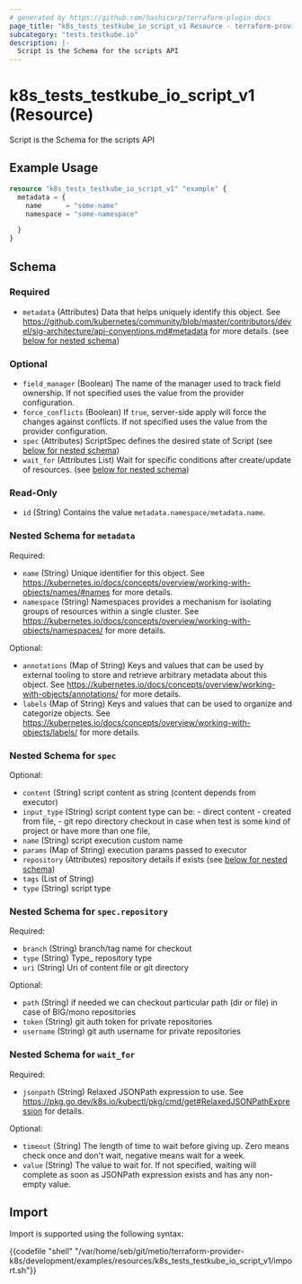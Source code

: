 ```yaml
---
# generated by https://github.com/hashicorp/terraform-plugin-docs
page_title: "k8s_tests_testkube_io_script_v1 Resource - terraform-provider-k8s"
subcategory: "tests.testkube.io"
description: |-
  Script is the Schema for the scripts API
---
```


# k8s_tests_testkube_io_script_v1 (Resource)

Script is the Schema for the scripts API

## Example Usage

```terraform
resource "k8s_tests_testkube_io_script_v1" "example" {
  metadata = {
    name      = "some-name"
    namespace = "some-namespace"

  }
}
```

<!-- schema generated by tfplugindocs -->
## Schema

### Required

- `metadata` (Attributes) Data that helps uniquely identify this object. See https://github.com/kubernetes/community/blob/master/contributors/devel/sig-architecture/api-conventions.md#metadata for more details. (see [below for nested schema](#nestedatt--metadata))

### Optional

- `field_manager` (Boolean) The name of the manager used to track field ownership. If not specified uses the value from the provider configuration.
- `force_conflicts` (Boolean) If `true`, server-side apply will force the changes against conflicts. If not specified uses the value from the provider configuration.
- `spec` (Attributes) ScriptSpec defines the desired state of Script (see [below for nested schema](#nestedatt--spec))
- `wait_for` (Attributes List) Wait for specific conditions after create/update of resources. (see [below for nested schema](#nestedatt--wait_for))

### Read-Only

- `id` (String) Contains the value `metadata.namespace/metadata.name`.

<a id="nestedatt--metadata"></a>
### Nested Schema for `metadata`

Required:

- `name` (String) Unique identifier for this object. See https://kubernetes.io/docs/concepts/overview/working-with-objects/names/#names for more details.
- `namespace` (String) Namespaces provides a mechanism for isolating groups of resources within a single cluster. See https://kubernetes.io/docs/concepts/overview/working-with-objects/namespaces/ for more details.

Optional:

- `annotations` (Map of String) Keys and values that can be used by external tooling to store and retrieve arbitrary metadata about this object. See https://kubernetes.io/docs/concepts/overview/working-with-objects/annotations/ for more details.
- `labels` (Map of String) Keys and values that can be used to organize and categorize objects. See https://kubernetes.io/docs/concepts/overview/working-with-objects/labels/ for more details.


<a id="nestedatt--spec"></a>
### Nested Schema for `spec`

Optional:

- `content` (String) script content as string (content depends from executor)
- `input_type` (String) script content type can be:  - direct content - created from file, - git repo directory checkout in case when test is some kind of project or have more than one file,
- `name` (String) script execution custom name
- `params` (Map of String) execution params passed to executor
- `repository` (Attributes) repository details if exists (see [below for nested schema](#nestedatt--spec--repository))
- `tags` (List of String)
- `type` (String) script type

<a id="nestedatt--spec--repository"></a>
### Nested Schema for `spec.repository`

Required:

- `branch` (String) branch/tag name for checkout
- `type` (String) Type_ repository type
- `uri` (String) Uri of content file or git directory

Optional:

- `path` (String) if needed we can checkout particular path (dir or file) in case of BIG/mono repositories
- `token` (String) git auth token for private repositories
- `username` (String) git auth username for private repositories



<a id="nestedatt--wait_for"></a>
### Nested Schema for `wait_for`

Required:

- `jsonpath` (String) Relaxed JSONPath expression to use. See https://pkg.go.dev/k8s.io/kubectl/pkg/cmd/get#RelaxedJSONPathExpression for details.

Optional:

- `timeout` (String) The length of time to wait before giving up. Zero means check once and don't wait, negative means wait for a week.
- `value` (String) The value to wait for. If not specified, waiting will complete as soon as JSONPath expression exists and has any non-empty value.

## Import

Import is supported using the following syntax:

{{codefile "shell" "/var/home/seb/git/metio/terraform-provider-k8s/development/examples/resources/k8s_tests_testkube_io_script_v1/import.sh"}}
